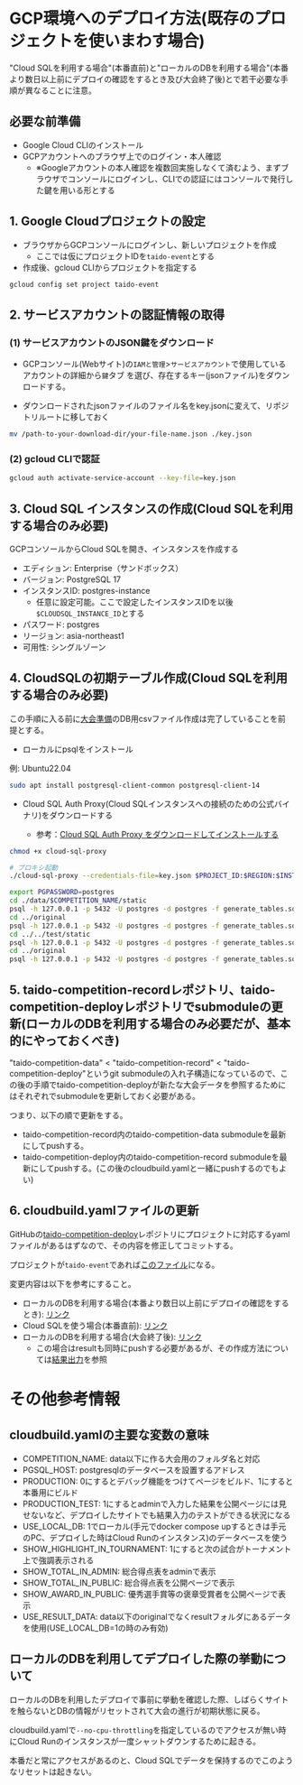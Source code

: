 # GCP環境へのデプロイ方法(既存のプロジェクトを使いまわす場合)

"Cloud SQLを利用する場合"(本番直前)と"ローカルのDBを利用する場合"(本番より数日以上前にデプロイの確認をするとき及び大会終了後)とで若干必要な手順が異なることに注意。

## 必要な前準備

- Google Cloud CLIのインストール
- GCPアカウントへのブラウザ上でのログイン・本人確認
   - ※Googleアカウントの本人確認を複数回実施しなくて済むよう、まずブラウザでコンソールにログインし、CLIでの認証にはコンソールで発行した鍵を用いる形とする

## 1. Google Cloudプロジェクトの設定
- ブラウザからGCPコンソールにログインし、新しいプロジェクトを作成
   - ここでは仮にプロジェクトIDを`taido-event`とする
- 作成後、gcloud CLIからプロジェクトを指定する

```bash
gcloud config set project taido-event
```

## 2. サービスアカウントの認証情報の取得
### (1) サービスアカウントのJSON鍵をダウンロード
- GCPコンソール(Webサイト)の`IAMと管理`>`サービスアカウント`で使用しているアカウントの詳細から`鍵`タブ を選び、存在するキー(jsonファイル)をダウンロードする。

- ダウンロードされたjsonファイルのファイル名をkey.jsonに変えて、リポジトリルートに移しておく
```bash
mv /path-to-your-download-dir/your-file-name.json ./key.json
```

### (2) gcloud CLIで認証

```bash
gcloud auth activate-service-account --key-file=key.json
```

## 3. Cloud SQL インスタンスの作成(Cloud SQLを利用する場合のみ必要)
GCPコンソールからCloud SQLを開き、インスタンスを作成する
- エディション: Enterprise（サンドボックス）
- バージョン: PostgreSQL 17
- インスタンスID: postgres-instance
    - 任意に設定可能。ここで設定したインスタンスIDを以後`$CLOUDSQL_INSTANCE_ID`とする
- パスワード: postgres
- リージョン: asia-northeast1
- 可用性: シングルゾーン

## 4. CloudSQLの初期テーブル作成(Cloud SQLを利用する場合のみ必要)
この手順に入る前に[大会準備](./preparation.md)のDB用csvファイル作成は完了していることを前提とする。

- ローカルにpsqlをインストール

例: Ubuntu22.04
```bash
sudo apt install postgresql-client-common postgresql-client-14
```

- Cloud SQL Auth Proxy(Cloud SQLインスタンスへの接続のための公式バイナリ)をダウンロードする

    - 参考：[Cloud SQL Auth Proxy をダウンロードしてインストールする](https://cloud.google.com/sql/docs/postgres/sql-proxy?hl=ja#install)

```bash
chmod +x cloud-sql-proxy

# プロキシ起動
./cloud-sql-proxy --credentials-file=key.json $PROJECT_ID:$REGION:$INSTANCE_NAME &

export PGPASSWORD=postgres
cd ./data/$COMPETITION_NAME/static
psql -h 127.0.0.1 -p 5432 -U postgres -d postgres -f generate_tables.sql
cd ../original
psql -h 127.0.0.1 -p 5432 -U postgres -d postgres -f generate_tables.sql
cd ../../test/static
psql -h 127.0.0.1 -p 5432 -U postgres -d postgres -f generate_tables.sql
cd ../original
psql -h 127.0.0.1 -p 5432 -U postgres -d postgres -f generate_tables.sql
```

## 5. taido-competition-recordレポジトリ、taido-competition-deployレポジトリでsubmoduleの更新(ローカルのDBを利用する場合のみ必要だが、基本的にやっておくべき)
"taido-competition-data" < "taido-competition-record" < "taido-competition-deploy"というgit submoduleの入れ子構造になっているので、この後の手順でtaido-competition-deployが新たな大会データを参照するためにはそれぞれでsubmoduleを更新しておく必要がある。

つまり、以下の順で更新をする。
- taido-competition-record内のtaido-competition-data submoduleを最新にしてpushする。
- taido-competition-deploy内のtaido-competition-record submoduleを最新にしてpushする。(この後のcloudbuild.yamlと一緒にpushするのでもよい)

## 6. cloudbuild.yamlファイルの更新
GitHubの[taido-competition-deploy](https://github.com/KazutoMurase/taido-competition-deploy)レポジトリにプロジェクトに対応するyamlファイルがあるはずなので、その内容を修正してコミットする。

プロジェクトが`taido-event`であれば[このファイル](https://github.com/KazutoMurase/taido-competition-deploy/blob/main/cloudbuild_taido-event.yaml)になる。

変更内容は以下を参考にすること。
- ローカルのDBを利用する場合(本番より数日以上前にデプロイの確認をするとき): [リンク](https://github.com/KazutoMurase/taido-competition-deploy/pull/1/files)
- Cloud SQLを使う場合(本番直前): [リンク](https://github.com/KazutoMurase/taido-competition-deploy/pull/2/files)
- ローカルのDBを利用する場合(大会終了後): [リンク](https://github.com/KazutoMurase/taido-competition-deploy/pull/3/files)
  - この場合はresultも同時にpushする必要があるが、その作成方法については[結果出力](../admin/export.md)を参照

# その他参考情報
## cloudbuild.yamlの主要な変数の意味
- COMPETITION_NAME: data以下に作る大会用のフォルダ名と対応
- PGSQL_HOST: postgresqlのデータベースを設置するアドレス
- PRODUCTION: 0にするとデバッグ機能をつけてページをビルド、1にすると本番用にビルド
- PRODUCTION_TEST: 1にするとadminで入力した結果を公開ページには見せないなど、デプロイしたサイトでも結果入力のテストができる状況になる
- USE_LOCAL_DB: 1でローカル(手元でdocker compose upするときは手元のPC、デプロイした時はCloud Runのインスタンス)のデータベースを使う
- SHOW_HIGHLIGHT_IN_TOURNAMENT: 1にすると次の試合がトーナメント上で強調表示される
- SHOW_TOTAL_IN_ADMIN: 総合得点表をadminで表示
- SHOW_TOTAL_IN_PUBLIC: 総合得点表を公開ページで表示
- SHOW_AWARD_IN_PUBLIC: 優秀選手賞等の褒章受賞者を公開ページで表示
- USE_RESULT_DATA: data以下のoriginalでなくresultフォルダにあるデータを使用(USE_LOCAL_DB=1の時のみ有効)

## ローカルのDBを利用してデプロイした際の挙動について
ローカルのDBを利用したデプロイで事前に挙動を確認した際、しばらくサイトを触らないとDBの情報がリセットされて大会の進行が初期状態に戻る。

cloudbuild.yamlで`--no-cpu-throttling`を指定しているのでアクセスが無い時にCloud Runのインスタンスが一度シャットダウンするために起きる。

本番だと常にアクセスがあるのと、Cloud SQLでデータを保持するのでこのようなリセットは起きない。

